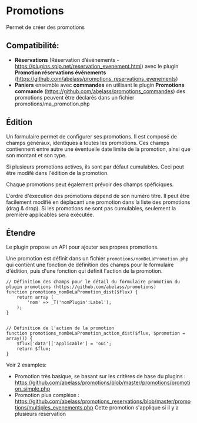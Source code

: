 Promotions
==========

Permet de créer des promotions

## Compatibilité:

- __Réservations__ (Réservation d’événements - https://plugins.spip.net/reservation_evenement.html)
	avec le plugin __Promotion réservations événements__ (https://github.com/abelass/promotions_reservations_evenements)
- __Paniers__ ensemble avec __commandes__ en utilisant le plugin __Promotions commande__ (https://github.com/abelass/promotions_commandes)
	des promotions peuvent être déclarés dans un fichier promotions/ma_promotion.php

## Édition


Un formulaire permet de configurer ses promotions. Il est composé de champs généraux,
identiques à toutes les promotions. Ces champs contiennent entre autre une éventuelle date
limite de la promotion, ainsi que son montant et son type.

Si plusieurs promotions actives, ils sont par défaut cumulables. Ceci peut être modifé
dans l'édition de la promotion.

Chaque promotions peut également prévoir des champs spéficiques.

L'ordre d'éxecution des promotions dépend de son numéro titre.
Il peut être facilement modifié en déplacant une promotion dans la liste des promotions (drag & drop).
Si les promotions ne sont pas cumulables, seulement la première applicables sera exécutée.


## Étendre

Le plugin propose un API pour ajouter ses propres promotions.

Une promotion est définit dans un fichier `promotions/nomDeLaPromotion.php` qui contient
une fonction de définition des champs pour le formulaire d'édition, puis d'une fonction qui
définit l'action de la promotion.


```
// Définition des champs pour le détail du formulaire promotion du plugin promotions (https://github.com/abelass/promotions)
function promotions_nomDeLaPromotion_dist($flux) {
	return array (
		'nom' => _T('nomPlugin':Label');
	);
}


// Définition de l'action de la promotion
function promotions_nomDeLaPromotion_action_dist($flux, $promotion = array()) {
	$flux['data']['applicable'] = 'oui';
	return $flux;
}
```

Voir 2 examples:

- Promotion très basique, se basant sur les critères de base du plugins :
https://github.com/abelass/promotions/blob/master/promotions/promotion_simple.php
- Promotion plus complèxe : https://github.com/abelass/promotions_reservations/blob/master/promotions/multiples_evenements.php
	Cette promotion s'applique si il y a plusieurs réservation